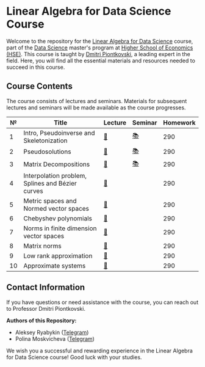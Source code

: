 # Linear Algebra for Data Science Course

Welcome to the repository for the [Linear Algebra for Data Science](https://www.hse.ru/en/edu/courses/470902553) course, part of the [Data Science](https://www.hse.ru/ma/datasci/) master's program at [Higher School of Economics (HSE)](https://www.hse.ru/). This course is taught by [Dmitri Piontkovski](https://www.hse.ru/en/org/persons/64913), a leading expert in the field. Here, you will find all the essential materials and resources needed to succeed in this course.

<!--- 
## Course Description

In the lecture course, we consider some topics of linear algebra beyond the standard first year course which are extremely important for applications. Mostly, these are applications to data analysis and machine learning, as well as to economics and statistics. We begin with inversions of rectangle matrices, that is, we discuss pseudo-inverse matrices (and their connections to the linear regression model). Among others, we discuss iteration methods (and their using in models of random walk on a graph applied to Internet search such as PageRank algorithm), matrix decompositions (such as SVD) and methods of dimension decreasing (with their connection to some image compression algorithms), and the theory of matrix norms and perturbation theory (for error estimates in matrix computations). The course includes also symbolic methods in systems of algebraic equations, approximation problems, Chebyshev polynomials, matrix functions such as exponents etc. We plan to invite some external lecturers who successfully apply linear algebra in their work. The students are also be invited to give their own talks on additional topics of applied or theoretical linear algebra.
-->
## Course Contents

The course consists of lectures and seminars. Materials for subsequent lectures and seminars will be made available as the course progresses.

№ | Title | Lecture | Seminar | Homework 
--- | --- | --- | --- |--- 
1 | Intro, Pseudoinverse and Skeletonization| [📁](https://raw.githubusercontent.com/kamranuz/linal-course-hse/master/lecture-notes/lecture01-pseudoinverse.pdf)  | [📚](https://raw.githubusercontent.com/kamranuz/linal-course-hse/master/seminars/seminar01-svd.pdf) | 290 
2 | Pseudosolutions| [📁](https://raw.githubusercontent.com/kamranuz/linal-course-hse/master/lecture-notes/lecture02-pseudosolutions.pdf) | [📚](https://raw.githubusercontent.com/kamranuz/linal-course-hse/master/seminars/seminar02-linearregression.pdf) | 290 
3 | Matrix Decompositions| [📁](https://raw.githubusercontent.com/kamranuz/linal-course-hse/master/lecture-notes/lecture03-decompositions.pdf) | [📚](https://raw.githubusercontent.com/kamranuz/linal-course-hse/master/seminars/seminar03-decompositions.pdf)  | 290 
4 | Interpolation problem, Splines and Bézier curves| [📁](https://raw.githubusercontent.com/kamranuz/linal-course-hse/master/lecture-notes/lecture04-interpolations.pdf) |  | 290 
5 | Metric spaces and Normed vector spaces| [📁](https://raw.githubusercontent.com/kamranuz/linal-course-hse/master/lecture-notes/lecture05-metrics.pdf) |  | 290 
6 | Chebyshev polynomials| [📁](https://raw.githubusercontent.com/kamranuz/linal-course-hse/master/lecture-notes/lecture06-chebyshev.pdf)  |  | 290 
7 | Norms in finite dimension vector spaces| [📁](https://raw.githubusercontent.com/kamranuz/linal-course-hse/master/lecture-notes/lecture07-minkowski.pdf)  |  | 290 
8 | Matrix norms| [📁](https://raw.githubusercontent.com/kamranuz/linal-course-hse/master/lecture-notes/lecture08-matrixnorms.pdf) |  | 290 
9 | Low rank approximation| [📁](https://raw.githubusercontent.com/kamranuz/linal-course-hse/master/lecture-notes/lecture09-approximate_rank.pdf) |  | 290 
10 | Approximate systems| [📁](https://raw.githubusercontent.com/kamranuz/linal-course-hse/master/lecture-notes/lecture10-approximate_systems.pdf)  |  | 290 

## Contact Information

If you have questions or need assistance with the course, you can reach out to Professor Dmitri Piontkovski.

**Authors of this Repository:**
- Aleksey Ryabykin ([Telegram](https://t.me/addicted_by))
- Polina Moskvicheva ([Telegram](https://t.me/gumanitariinenuzhny))

We wish you a successful and rewarding experience in the Linear Algebra for Data Science course! Good luck with your studies.
